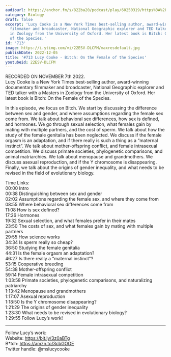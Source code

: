 ```yaml
---
audiourl: https://anchor.fm/s/822ba20/podcast/play/60250319/https%3A%2F%2Fd3ctxlq1ktw2nl.cloudfront.net%2Fstaging%2F2022-10-7%2Fefcb4e82-b3a3-d1ca-aca0-0f6a2b06856e.m4a
category: Biology
draft: false
excerpt: 'Lucy Cooke is a New York Times best-selling author, award-winning documentary
  filmmaker and broadcaster, National Geographic explorer and TED talker with a Masters
  in Zoology from the University of Oxford. Her latest book is Bitch: On the Female
  of the Species.'
id: '713'
image: https://i.ytimg.com/vi/22ESV-DLCFM/maxresdefault.jpg
publishDate: 2022-12-05
title: '#713 Lucy Cooke - Bitch: On the Female of the Species'
youtubeid: 22ESV-DLCFM
---
```

<div class="timelinks">

RECORDED ON NOVEMBER 7th 2022.  
Lucy Cooke is a New York Times best-selling author, award-winning documentary filmmaker and broadcaster, National Geographic explorer and TED talker with a Masters in Zoology from the University of Oxford. Her latest book is Bitch: On the Female of the Species.

In this episode, we focus on Bitch. We start by discussing the difference between sex and gender, and where assumptions regarding the female sex come from. We talk about behavioral sex differences, how sex is defined, and hormones. We go through sexual selection, what females gain by mating with multiple partners, and the cost of sperm. We talk about how the study of the female genitalia has been neglected. We discuss if the female orgasm is an adaptation, and if there really is such a thing as a “maternal instinct”. We talk about mother-offspring conflict, and female intrasexual competition. We discuss primate societies, phylogenetic comparisons, and animal matriarchies. We talk about menopause and grandmothers. We discuss asexual reproduction, and if the Y chromosome is disappearing. Finally, we talk about the origins of gender inequality, and what needs to be revised in the field of evolutionary biology.

Time Links:  
<time>00:00</time> Intro  
<time>00:38</time> Distinguishing between sex and gender  
<time>02:02</time> Assumptions regarding the female sex, and where they come from  
<time>08:55</time> Where behavioral sex differences come from  
<time>11:08</time> How is sex defined?  
<time>17:26</time> Hormones  
<time>19:32</time> Sexual selection, and what females prefer in their mates  
<time>23:50</time> The costs of sex, and what females gain by mating with multiple partners  
<time>29:55</time> How science works  
<time>34:34</time> Is sperm really so cheap?  
<time>36:50</time> Studying the female genitalia  
<time>44:31</time> Is the female orgasm an adaptation?  
<time>46:27</time> Is there really a “maternal instinct”?  
<time>53:15</time> Cooperative breeding  
<time>54:38</time> Mother-offspring conflict  
<time>59:14</time> Female intrasexual competition  
<time>1:03:58</time> Primate societies, phylogenetic comparisons, and naturalizing patriarchy  
<time>1:13:42</time> Menopause and grandmothers  
<time>1:17:07</time> Asexual reproduction  
<time>1:18:50</time> Is the Y chromosome disappearing?  
<time>1:21:29</time> The origins of gender inequality  
<time>1:23:30</time> What needs to be revised in evolutionary biology?  
<time>1:29:55</time> Follow Lucy’s work!

---

Follow Lucy’s work:  
Website: https://bit.ly/3z0aBTg  
B*tch: https://amzn.to/3cbGOOE  
Twitter handle: @mslucycooke
</div>

